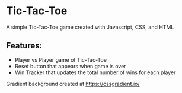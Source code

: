 # Tic-Tac-Toe

A simple Tic-Tac-Toe game created with Javascript, CSS, and HTML

## Features: 
- Player vs Player game of Tic-Tac-Toe
- Reset button that appears when game is over
- Win Tracker that updates the total number of wins for each player

Gradient background created at https://cssgradient.io/